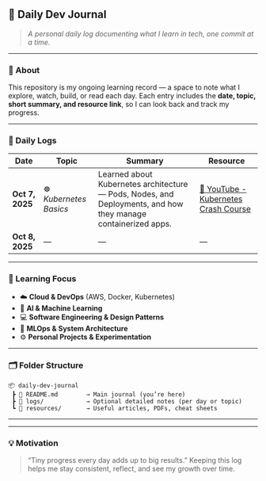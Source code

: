 ## 📘 **Daily Dev Journal**

> *A personal daily log documenting what I learn in tech, one commit at a time.*

---

### 🧭 About

This repository is my ongoing learning record — a space to note what I explore, watch, build, or read each day.
Each entry includes the **date, topic, short summary, and resource link**, so I can look back and track my progress.

---

### 📅 Daily Logs

| Date            | Topic                  | Summary                                                                                                       | Resource                                                                            |
| --------------- | ---------------------- | ------------------------------------------------------------------------------------------------------------- | ----------------------------------------------------------------------------------- |
| **Oct 7, 2025** | ☸️ *Kubernetes Basics* | Learned about Kubernetes architecture — Pods, Nodes, and Deployments, and how they manage containerized apps. | [🎥 YouTube - Kubernetes Crash Course](https://www.youtube.com/watch?v=d6WC5n9G_sM) |
| **Oct 8, 2025** | —                      | —                                                                                                             | —                                                                                   |

---

### 🧩 Learning Focus

* ☁️ **Cloud & DevOps** (AWS, Docker, Kubernetes)
* 🧠 **AI & Machine Learning**
* 💻 **Software Engineering & Design Patterns**
* 🧰 **MLOps & System Architecture**
* ⚙️ **Personal Projects & Experimentation**

---

### 🗂 Folder Structure

```
📦 daily-dev-journal
 ┣ 📘 README.md        → Main journal (you’re here)
 ┣ 📁 logs/            → Optional detailed notes (per day or topic)
 ┗ 📁 resources/       → Useful articles, PDFs, cheat sheets
```

---

---

### 💡 Motivation

> “Tiny progress every day adds up to big results.”
> Keeping this log helps me stay consistent, reflect, and see my growth over time.